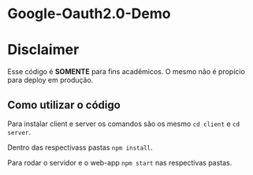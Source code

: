 # **Google-Oauth2.0-Demo**

# Disclaimer
Esse código é **SOMENTE** para fins acadêmicos. O mesmo não é propício para deploy em produção.

## Como utilizar o código
Para instalar client e server os comandos são os mesmo ``cd client`` e ``cd server``.

Dentro das respectivass pastas ``npm install``.

Para rodar o servidor e o web-app ``npm start`` nas respectivas pastas.

